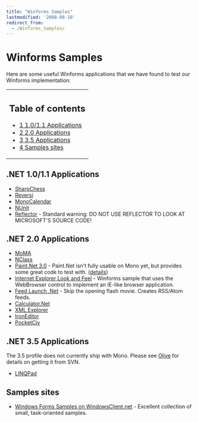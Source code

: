 ```yaml
---
title: "Winforms Samples"
lastmodified: '2008-08-18'
redirect_from:
  - /Winforms_Samples/
---
```


Winforms Samples
================

 Here are some useful Winforms applications that we have found to test our Winforms implementation:

<table>
<col width="100%" />
<tbody>
<tr class="odd">
<td align="left"><h2>Table of contents</h2>
<ul>
<li><a href="#net-1011-applications">1 1.0/1.1 Applications</a></li>
<li><a href="#net-20-applications">2 2.0 Applications</a></li>
<li><a href="#net-35-applications">3 3.5 Applications</a></li>
<li><a href="#samples-sites">4 Samples sites</a></li>
</ul></td>
</tr>
</tbody>
</table>

.NET 1.0/1.1 Applications
-------------------------

-   [SharpChess](http://sharpchess.com/)
-   [Reversi](http://www.codeproject.com/csharp/Reversi.asp)
-   [MonoCalendar](http://www.monocalendar.com/)
-   [NUnit](http://www.nunit.org/)
-   [Reflector](http://www.aisto.com/roeder/dotnet/) - Standard warning: DO NOT USE REFLECTOR TO LOOK AT MICROSOFT'S SOURCE CODE!

.NET 2.0 Applications
---------------------

-   [MoMA](/MoMA)
-   [NClass](http://nclass.sourceforge.net/index.html)
-   [Paint.Net 3.0](http://code.google.com/p/paint-mono/) - Paint.Net isn't fully usable on Mono yet, but provides some great code to test with. ([details](http://tirania.org/blog/archive/2007/May-15-1.html))
-   [Internet Explorer Look and Feel](http://windowsclient.net/downloads/folders/applications/entry1335.aspx) - Winforms sample that uses the WebBrowser control to implement an IE-like browser application.
-   [Feed Launch .Net](http://sourceforge.net/projects/feedlaunch/) - Skip the opening flash movie. Creates RSS/Atom feeds.
-   [Calculator.Net](http://code.google.com/p/calculator/)
-   [XML Explorer](http://www.codeplex.com/xmlexplorer)
-   [IronEditor](http://www.codeplex.com/IronEditor)
-   [PocketCiv](http://www.jkntech.com/blog/page/Pocket-Civ-Download-Page.aspx)

.NET 3.5 Applications
---------------------

The 3.5 profile does not currently ship with Mono. Please see [Olive](/Olive) for details on getting it from SVN.

-   [LINQPad](http://www.albahari.com/linqpad.html)

Samples sites
-------------

-   [Windows Forms Samples on WindowsClient.net](http://windowsclient.net/downloads/folders/applications/default.aspx) - Excellent collection of small, task-oriented samples.
